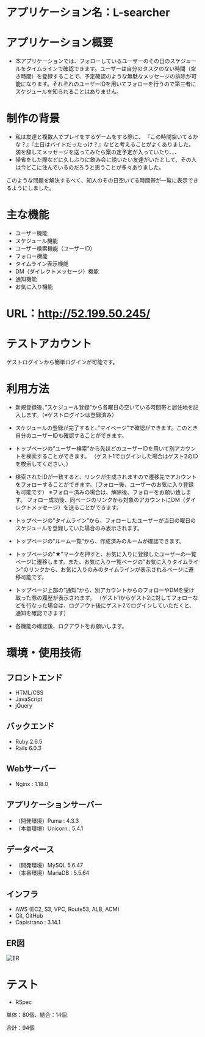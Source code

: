 # アプリケーション名：L-searcher

# アプリケーション概要
- 本アプリケーションでは、フォローしているユーザーのその日のスケジュールをタイムラインで確認できます。ユーザーは自分のタスクのない時間（空き時間）を登録することで、予定確認のような無駄なメッセージの排除が可能になります。それぞれのユーザーIDを用いてフォローを行うので第三者にスケジュールを知られることはありません。

# 制作の背景
- 私は友達と複数人でプレイをするゲームをする際に、 『この時間空いてるかな？』『土日はバイトだったっけ？』などと考えることがよくありました。満を辞してメッセージを送ってみたら案の定予定が入っていたり、、、
- 帰省をした際などに久しぶりに飲み会に誘いたい友達がいたとして、その人は今どこに住んでいるのだろうと思うことが多々ありました。

このような問題を解決するべく、知人のその日空いてる時間帯が一覧に表示できるようにしました。

# 主な機能
- ユーザー機能
- スケジュール機能
- ユーザー検索機能（ユーザーID）
- フォロー機能
- タイムライン表示機能
- DM（ダイレクトメッセージ）機能
- 通知機能
- お気に入り機能

# URL：http://52.199.50.245/

# テストアカウント

ゲストログインから簡単ログインが可能です。

# 利用方法
- 新規登録後、”スケジュール登録”から各曜日の空いている時間帯と居住地を記入します。（※ゲストログインは登録済み）

- スケジュールの登録が完了すると、”マイページ”で確認ができます。このとき自分のユーザーIDも確認することができます。

- トップページの”ユーザー検索”から先ほどのユーザーIDを用いて別アカウントを検索することができます。  （ゲスト1でログインした場合はゲスト2のIDを検索してください。）

- 検索されたIDが一致すると、リンクが生成されますので遷移先でアカウントをフォローすることができます。（フォロー後、ユーザーのお気に入り登録も可能です）
※フォロー済みの場合は、解除後、フォローをお願い致します。
フォロー成功後、同ページのリンクから対象のアカウントにDM（ダイレクトメッセージ）を送ることができます。

- トップページの”タイムライン”から、フォローしたユーザーが当日の曜日のスケジュールを登録していた場合のみ表示されます。

- トップページの”ルーム一覧”から、作成済みのルームが確認できます。

- トップページの"★"マークを押すと、お気に入りに登録したユーザーの一覧ページに遷移します。また、お気に入り一覧ページの"お気に入りタイムライン"のリンクから、お気に入りのみのタイムラインが表示されるページに遷移可能です。

- トップページ上部の”通知”から、別アカウントからのフォローやDMを受け取った際の履歴が表示されます。  （ゲスト1からゲスト2に対してフォローなどを行なった場合は、ログアウト後にゲスト2でログインしていただくと、通知を確認できます）

- 各機能の確認後、ログアウトをお願いします。


# 環境・使用技術

## フロントエンド  
- HTML/CSS
- JavaScript
- jQuery

## バックエンド  
- Ruby 2.6.5
- Rails 6.0.3

## Webサーバー  
- Nginx : 1.18.0

## アプリケーションサーバー  
- （開発環境）Puma : 4.3.3
- （本番環境）Unicorn : 5.4.1

## データベース  
- （開発環境）MySQL 5.6.47
- （本番環境）MariaDB : 5.5.64

## インフラ  
- AWS (EC2, S3, VPC, Route53, ALB, ACM)
- Git, GitHub
- Capistrano : 3.14.1

## ER図

![ER](erd.png "l-searcher")

# テスト
- RSpec

単体：80個、結合：14個

合計：94個
